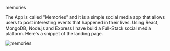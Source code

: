 memories










The App is called "Memories" and it is a simple social media app that allows users to post interesting events that happened in their lives.
Using React, MongoDB, Node.js and Express I have build a Full-Stack social media platform. 
Here's a snippet of the landing page.





![memories](https://user-images.githubusercontent.com/86924144/182532567-1872a8f6-2762-4f95-8605-bc472bca357c.png)
